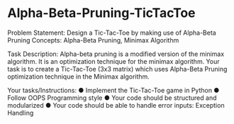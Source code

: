 # Alpha-Beta-Pruning-TicTacToe

Problem Statement:  Design a Tic-Tac-Toe by making use of Alpha-Beta Pruning
Concepts: Alpha-Beta Pruning, Minimax Algorithm

Task Description: Alpha-beta pruning is a modified version of the minimax algorithm. It is an optimization technique for the minimax algorithm. Your task is to create a Tic-Tac-Toe (3x3 matrix) which uses Alpha-Beta Pruning optimization technique in the Minimax algorithm. 

Your tasks/Instructions:
●	Implement the Tic-Tac-Toe game in Python
●	Follow OOPS Programming style
●	Your code should be structured and modularized
●	Your code should be able to handle error inputs: Exception Handling
